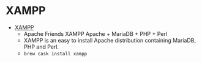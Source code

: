 # XAMPP
- [XAMPP](https://www.apachefriends.org/index.html)
  -  Apache Friends XAMPP Apache + MariaDB + PHP + Perl
  - XAMPP is an easy to install Apache distribution containing MariaDB, PHP and Perl.
  - `brew cask install xampp`
